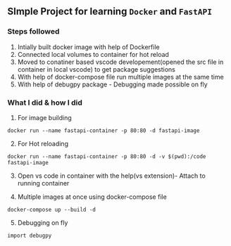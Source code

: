 ## SImple Project for learning `Docker` and `FastAPI` 

### Steps followed
1. Intially built docker image with help of Dockerfile
2. Connected local volumes to container for hot reload
3. Moved to conatiner based vscode developement(opened the src file in container in local vscode) to get package suggestions
4. With help of docker-compose file run multiple images at the same time
5. With help of debugpy package - Debugging made possible on fly
 

### What I did & how I did

1. For image building 
```
docker run --name fastapi-container -p 80:80 -d fastapi-image
```
2. For Hot reloading 
```
docker run --name fastapi-container -p 80:80 -d -v $(pwd):/code fastapi-image
```
3. Open vs code in container with the help(vs extension)- Attach to running container

4. Multiple images at once using docker-compose file
```
docker-compose up --build -d 

```
5. Debugging on fly
```
import debugpy 

```